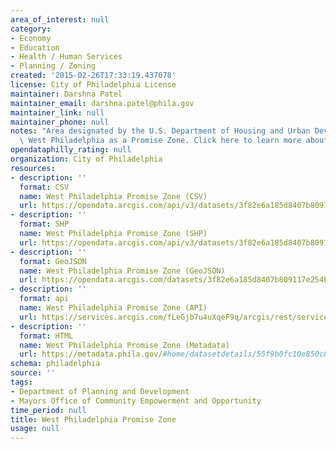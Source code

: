 ```yaml
---
area_of_interest: null
category:
- Economy
- Education
- Health / Human Services
- Planning / Zoning
created: '2015-02-26T17:33:19.437078'
license: City of Philadelphia License
maintainer: Darshna Patel
maintainer_email: darshna.patel@phila.gov
maintainer_link: null
maintainer_phone: null
notes: "Area designated by the U.S. Department of Housing and Urban Development deeming\
  \ West Philadelphia as a Promise Zone. Click here to learn more about promise zones."
opendataphilly_rating: null
organization: City of Philadelphia
resources:
- description: ''
  format: CSV
  name: West Philadelphia Promise Zone (CSV)
  url: https://opendata.arcgis.com/api/v3/datasets/3f82e6a185d8407b809117e254b9d0c8_0/downloads/data?format=csv&spatialRefId=4326
- description: ''
  format: SHP
  name: West Philadelphia Promise Zone (SHP)
  url: https://opendata.arcgis.com/api/v3/datasets/3f82e6a185d8407b809117e254b9d0c8_0/downloads/data?format=shp&spatialRefId=4326
- description: ''
  format: GeoJSON
  name: West Philadelphia Promise Zone (GeoJSON)
  url: https://opendata.arcgis.com/datasets/3f82e6a185d8407b809117e254b9d0c8_0.geojson
- description: ''
  format: api
  name: West Philadelphia Promise Zone (API)
  url: https://services.arcgis.com/fLeGjb7u4uXqeF9q/arcgis/rest/services/Philadelphia_Promise_Zone/FeatureServer/0/query?outFields=*&where=1%3D1
- description: ''
  format: HTML
  name: West Philadelphia Promise Zone (Metadata)
  url: https://metadata.phila.gov/#home/datasetdetails/55f9b0fc10e850c854d2eff8/representationdetails/56279fe7c8393fce6caca842/
schema: philadelphia
source: ''
tags:
- Department of Planning and Development
- Mayors Office of Community Empowerment and Opportunity
time_period: null
title: West Philadelphia Promise Zone
usage: null
---
```

